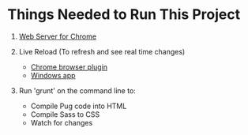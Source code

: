 # Things Needed to Run This Project

1. [Web Server for Chrome](https://chrome.google.com/webstore/detail/web-server-for-chrome/ofhbbkphhbklhfoeikjpcbhemlocgigb)

2. Live Reload (To refresh and see real time changes)
	 * [Chrome browser plugin](https://chrome.google.com/webstore/detail/livereload/jnihajbhpnppcggbcgedagnkighmdlei)
	 * [Windows app](http://feedback.livereload.com/knowledgebase/articles/67441-how-do-i-start-using-livereload-)

3. Run 'grunt' on the command line to:
	* Compile Pug code into HTML
	* Compile Sass to CSS
	* Watch for changes
